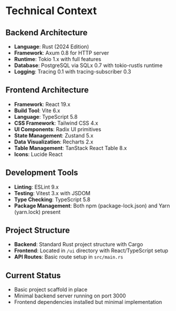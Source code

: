 # Technical Context

## Backend Architecture
- **Language**: Rust (2024 Edition)
- **Framework**: Axum 0.8 for HTTP server
- **Runtime**: Tokio 1.x with full features
- **Database**: PostgreSQL via SQLx 0.7 with tokio-rustls runtime
- **Logging**: Tracing 0.1 with tracing-subscriber 0.3

## Frontend Architecture
- **Framework**: React 19.x
- **Build Tool**: Vite 6.x
- **Language**: TypeScript 5.8
- **CSS Framework**: Tailwind CSS 4.x
- **UI Components**: Radix UI primitives
- **State Management**: Zustand 5.x
- **Data Visualization**: Recharts 2.x
- **Table Management**: TanStack React Table 8.x
- **Icons**: Lucide React

## Development Tools
- **Linting**: ESLint 9.x
- **Testing**: Vitest 3.x with JSDOM
- **Type Checking**: TypeScript 5.8
- **Package Management**: Both npm (package-lock.json) and Yarn (yarn.lock) present

## Project Structure
- **Backend**: Standard Rust project structure with Cargo
- **Frontend**: Located in `/ui` directory with React/TypeScript setup
- **API Routes**: Basic route setup in `src/main.rs`

## Current Status
- Basic project scaffold in place
- Minimal backend server running on port 3000
- Frontend dependencies installed but minimal implementation 
